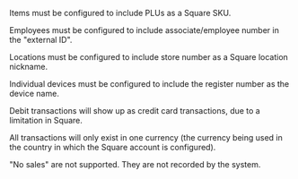 Items must be configured to include PLUs as a Square SKU.

Employees must be configured to include associate/employee number in the "external ID".

Locations must be configured to include store number as a Square location nickname.

Individual devices must be configured to include the register number as the device name.

Debit transactions will show up as credit card transactions, due to a limitation in Square.

All transactions will only exist in one currency (the currency being used in the country in which the Square account is configured).

"No sales" are not supported. They are not recorded by the system.